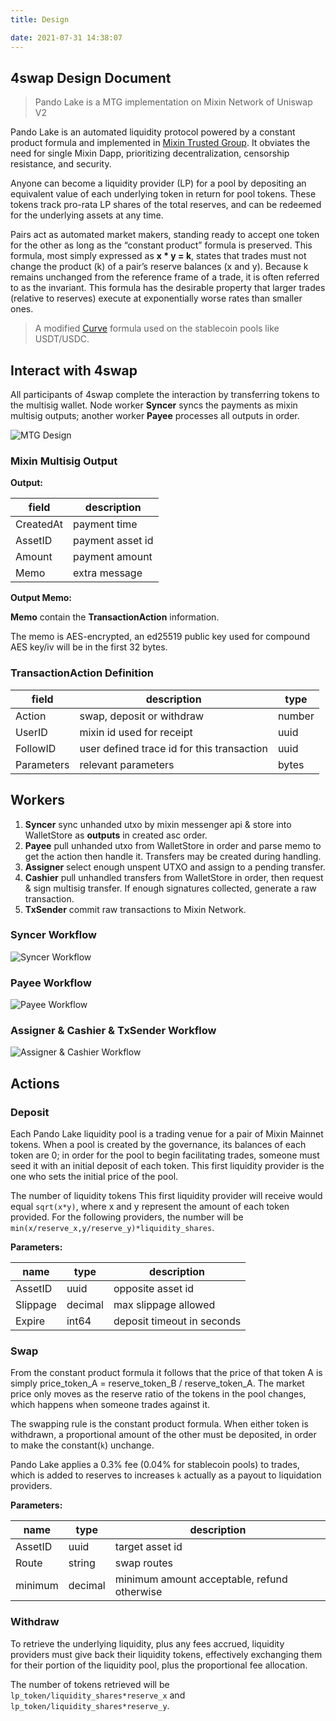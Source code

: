 ```yaml
---
title: Design

date: 2021-07-31 14:38:07
---
```


## 4swap Design Document

> Pando Lake is a MTG implementation on Mixin Network of Uniswap V2

Pando Lake is an automated liquidity protocol powered by a constant product formula and implemented in [Mixin Trusted Group](https://developers.mixin.one/docs/mainnet/mtg/overview). It obviates the need for single Mixin Dapp, prioritizing decentralization, censorship resistance, and security.

Anyone can become a liquidity provider (LP) for a pool by depositing an equivalent value of each underlying token in return for pool tokens. These tokens track pro-rata LP shares of the total reserves, and can be redeemed for the underlying assets at any time.

Pairs act as automated market makers, standing ready to accept one token for the other as long as the “constant product” formula is preserved. This formula, most simply expressed as **x * y = k**, states that trades must not change the product (k) of a pair’s reserve balances (x and y). Because k remains unchanged from the reference frame of a trade, it is often referred to as the invariant. This formula has the desirable property that larger trades (relative to reserves) execute at exponentially worse rates than smaller ones.

> A modified [Curve](https://curve.fi) formula used on the stablecoin pools like USDT/USDC.

## Interact with 4swap

All participants of 4swap complete the interaction by transferring tokens to the multisig wallet.
Node worker **Syncer** syncs the payments as mixin multisig outputs; another worker **Payee** processes all outputs in order.

![MTG Design](assets/mtg_design.png)

### Mixin Multisig Output

**Output:**

| field     | description      |
| --------- | ---------------- |
| CreatedAt | payment time     |
| AssetID   | payment asset id |
| Amount    | payment amount   |
| Memo      | extra message    |

**Output Memo:**

**Memo** contain the **TransactionAction** information.

The memo is AES-encrypted, an ed25519 public key used for compound AES key/iv will be in the first 32 bytes.

### TransactionAction Definition

| field      | description                                | type   |
| ---------- | ------------------------------------------ | ------ |
| Action     | swap, deposit or withdraw                  | number |
| UserID     | mixin id used for receipt                  | uuid   |
| FollowID   | user defined trace id for this transaction | uuid   |
| Parameters | relevant parameters                        | bytes  |

## Workers

1. **Syncer** sync unhanded utxo by mixin messenger api & store into WalletStore as **outputs** in created asc order.
2. **Payee** pull unhanded utxo from WalletStore in order and parse memo to get the action then handle it. Transfers may be created during handling.
3. **Assigner** select enough unspent UTXO and assign to a pending transfer.
4. **Cashier** pull unhandled transfers from WalletStore in order, then request & sign multisig transfer. If enough signatures collected, generate a raw transaction.
5. **TxSender** commit raw transactions to Mixin Network.

### Syncer Workflow

![Syncer Workflow](assets/pando-syncer.png)

### Payee Workflow

![Payee Workflow](assets/pando-payee.png)

### Assigner & Cashier & TxSender Workflow

![Assigner & Cashier Workflow](assets/pando-cashier.png)

## Actions

### Deposit

Each Pando Lake liquidity pool is a trading venue for a pair of Mixin Mainnet tokens. When a pool is created by the governance, its balances of each token are 0; in order for the pool to begin facilitating trades, someone must seed it with an initial deposit of each token. This first liquidity provider is the one who sets the initial price of the pool.

The number of liquidity tokens This first liquidity provider will receive would equal ```sqrt(x*y)```, where x and y represent the amount of each token provided. For the following providers, the number will be ```min(x/reserve_x,y/reserve_y)*liquidity_shares```.

**Parameters:**

| name     | type    | description                |
| -------- | ------- | -------------------------- |
| AssetID  | uuid    | opposite asset id          |
| Slippage | decimal | max slippage allowed       |
| Expire   | int64   | deposit timeout in seconds |

### Swap

From the constant product formula it follows that the price of that token A is simply price_token_A = reserve_token_B / reserve_token_A. The market price only moves as the reserve ratio of the tokens in the pool changes, which happens when someone trades against it.

The swapping rule is the constant product formula. When either token is withdrawn, a proportional amount of the other must be deposited, in order to make the constant(```k```) unchange.

Pando Lake applies a 0.3% fee (0.04% for stablecoin pools) to trades, which is added to reserves to increases ```k``` actually as a payout to liquidation providers.

**Parameters:**

| name    | type    | description                                 |
| ------- | ------- | ------------------------------------------- |
| AssetID | uuid    | target asset id                             |
| Route   | string  | swap routes                                 |
| minimum | decimal | minimum amount acceptable, refund otherwise |

### Withdraw

To retrieve the underlying liquidity, plus any fees accrued, liquidity providers must give back their liquidity tokens, effectively exchanging them for their portion of the liquidity pool, plus the proportional fee allocation.

The number of tokens retrieved will be ```lp_token/liquidity_shares*reserve_x``` and ```lp_token/liquidity_shares*reserve_y```.
